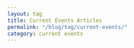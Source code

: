 ```yaml
---
layout: tag
title: Current Events Articles
permalink: "/blog/tag/current-events/"
category: current events
---
```

